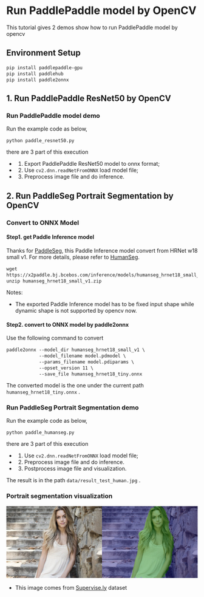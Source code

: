 # Run PaddlePaddle model by OpenCV

This tutorial gives 2 demos show how to run PaddlePaddle model by opencv

## Environment Setup

```shell
pip install paddlepaddle-gpu
pip install paddlehub
pip install paddle2onnx
```

## 1. Run PaddlePaddle ResNet50 by OpenCV

### Run PaddlePaddle model demo

Run the example code as below,

```shell
python paddle_resnet50.py
```

there are 3 part of this execution

* 1. Export PaddlePaddle ResNet50 model to onnx format;
* 2. Use `cv2.dnn.readNetFromONNX` load model file;
* 3. Preprocess image file and do inference.

## 2. Run PaddleSeg Portrait Segmentation by OpenCV

### Convert to ONNX Model

#### Step1. get Paddle Inference model

Thanks for [PaddleSeg](https://github.com/PaddlePaddle/PaddleSeg), this Paddle Inference model convert from HRNet w18 small v1. For more details, please refer to [HumanSeg](https://github.com/PaddlePaddle/PaddleSeg/blob/release/2.1/contrib/HumanSeg/README.md).

```shell
wget https://x2paddle.bj.bcebos.com/inference/models/humanseg_hrnet18_small_v1.zip
unzip humanseg_hrnet18_small_v1.zip
```

Notes:

* The exported Paddle Inference model has to be fixed input shape while dynamic shape is not supported by opencv now.

#### Step2. convert to ONNX model by paddle2onnx

Use the following command to convert

```
paddle2onnx --model_dir humanseg_hrnet18_small_v1 \
            --model_filename model.pdmodel \
            --params_filename model.pdiparams \
            --opset_version 11 \
            --save_file humanseg_hrnet18_tiny.onnx
```

The converted model is the one under the current path `humanseg_hrnet18_tiny.onnx` .

### Run PaddleSeg Portrait Segmentation demo

Run the example code as below,

```shell
python paddle_humanseg.py
```

there are 3 part of this execution

* 1. Use `cv2.dnn.readNetFromONNX` load model file;
* 2. Preprocess image file and do inference.
* 3. Postprocess image file and visualization.

The result is in the path `data/result_test_human.jpg` .

### Portrait segmentation visualization

<img src="./data/human_image.jpg" width="50%" height="50%"><img src="./data/result_test_human.jpg" width="50%" height="50%">

* This image comes from [Supervise.ly](https://supervise.ly/) dataset
